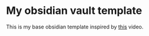 # My obsidian vault template

This is my base obsidian template inspired by [this](https://www.youtube.com/watch?v=rAkerV8rlow&t=149s) video.